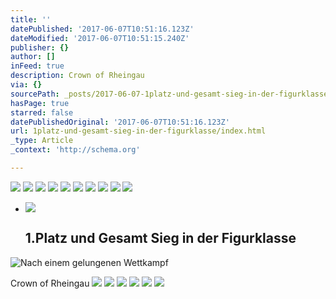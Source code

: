 ```yaml
---
title: ''
datePublished: '2017-06-07T10:51:16.123Z'
dateModified: '2017-06-07T10:51:15.240Z'
publisher: {}
author: []
inFeed: true
description: Crown of Rheingau
via: {}
sourcePath: _posts/2017-06-07-1platz-und-gesamt-sieg-in-der-figurklasse.md
hasPage: true
starred: false
datePublishedOriginal: '2017-06-07T10:51:16.123Z'
url: 1platz-und-gesamt-sieg-in-der-figurklasse/index.html
_type: Article
_context: 'http://schema.org'

---
```

![](https://the-grid-user-content.s3-us-west-2.amazonaws.com/b29b96d5-87ab-45cf-bec9-20d7eb67367b.jpg)
![](https://the-grid-user-content.s3-us-west-2.amazonaws.com/ebc4506c-5a12-4521-ad6e-f71e515729b7.jpg)
![](https://the-grid-user-content.s3-us-west-2.amazonaws.com/95e2e42d-b71b-4849-b28a-ed8b799fa077.jpg)
![](https://the-grid-user-content.s3-us-west-2.amazonaws.com/45fd25ed-225c-492b-b7c2-803760c96935.jpg)
![](https://the-grid-user-content.s3-us-west-2.amazonaws.com/de50bb93-554f-4c52-90eb-deb8d25d97a6.jpg)
![](https://the-grid-user-content.s3-us-west-2.amazonaws.com/3f5d1370-81c3-4866-95af-e8b2a4721e07.jpg)
![](https://the-grid-user-content.s3-us-west-2.amazonaws.com/a456351d-50d3-4d81-9fd2-80f85ad2804e.jpg)
![](https://the-grid-user-content.s3-us-west-2.amazonaws.com/3828f018-b639-4c23-824c-08e2a693026a.jpg)
![](https://the-grid-user-content.s3-us-west-2.amazonaws.com/c167e49c-56a0-4d0a-89b7-8945f7d63d7b.jpg)
![](https://the-grid-user-content.s3-us-west-2.amazonaws.com/b8850a0f-5d22-4fe5-825e-808716e2fc89.jpg)

* <article style=""><img src="https://the-grid-user-content.s3-us-west-2.amazonaws.com/10589bce-4a93-475a-aca3-3b97864cbb88.jpg" /><h1>1.Platz und Gesamt Sieg in der Figurklasse</h1></article>

![Nach einem gelungenen Wettkampf](https://the-grid-user-content.s3-us-west-2.amazonaws.com/e989e119-8178-46bf-9405-2163b64fadf7.jpg)

Crown of Rheingau
![](https://the-grid-user-content.s3-us-west-2.amazonaws.com/1587f67e-63d4-48d8-9291-9035a5b3a47d.jpg)
![](https://the-grid-user-content.s3-us-west-2.amazonaws.com/7fe3d3ae-5509-4be4-b232-088a961a11a4.jpg)
![](https://the-grid-user-content.s3-us-west-2.amazonaws.com/41c4728a-2094-4111-a0e7-a5852e7d94eb.jpg)
![](https://the-grid-user-content.s3-us-west-2.amazonaws.com/9a4909a0-dc2c-47dc-ae4e-fb524cd79195.jpg)
![](https://the-grid-user-content.s3-us-west-2.amazonaws.com/20c9c52d-bf7b-4890-94ca-3ee7d987d235.jpg)
![](https://the-grid-user-content.s3-us-west-2.amazonaws.com/21b3c8df-c5ba-4e17-a0d3-56d51c0ceae5.jpg)